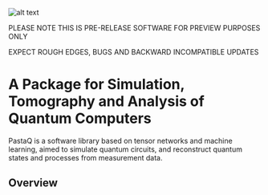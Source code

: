 ![alt text](https://github.com/GTorlai/PastaQ.jl/blob/master/docs/pastaQ_logo.jpg?raw=true)

PLEASE NOTE THIS IS PRE-RELEASE SOFTWARE FOR PREVIEW PURPOSES ONLY

EXPECT ROUGH EDGES, BUGS AND BACKWARD INCOMPATIBLE UPDATES

# A Package for Simulation, Tomography and Analysis of Quantum Computers

PastaQ is a software library based on tensor networks and machine learning, aimed to simulate quantum circuits, 
and reconstruct quantum states and processes from measurement data. 

## Overview


